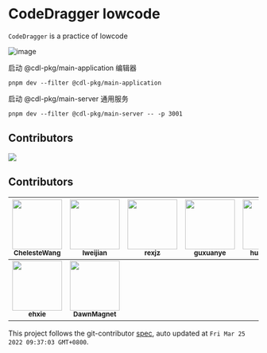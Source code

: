 # CodeDragger lowcode 

`CodeDragger` is a practice of lowcode

![image](https://user-images.githubusercontent.com/40495740/152684536-5facf1ce-87f7-4040-ab09-88b512c9a125.png)

启动 @cdl-pkg/main-application 编辑器

```shell
pnpm dev --filter @cdl-pkg/main-application
```

启动 @cdl-pkg/main-server 通用服务

```shell
pnpm dev --filter @cdl-pkg/main-server -- -p 3001
```

## Contributors

<a href="https://github.com/ChelesteWang/CodeDragger/graphs/contributors">
  <img src="https://contrib.rocks/image?repo=ChelesteWang/CodeDragger" />
</a>
<!-- GITCONTRIBUTOR_START -->

## Contributors

|[<img src="https://avatars.githubusercontent.com/u/40495740?v=4" width="100px;"/><br/><sub><b>ChelesteWang</b></sub>](https://github.com/ChelesteWang)<br/>|[<img src="https://avatars.githubusercontent.com/u/63062575?v=4" width="100px;"/><br/><sub><b>lweijian</b></sub>](https://github.com/lweijian)<br/>|[<img src="https://avatars.githubusercontent.com/u/54502639?v=4" width="100px;"/><br/><sub><b>rexjz</b></sub>](https://github.com/rexjz)<br/>|[<img src="https://avatars.githubusercontent.com/u/78463217?v=4" width="100px;"/><br/><sub><b>guxuanye</b></sub>](https://github.com/guxuanye)<br/>|[<img src="https://avatars.githubusercontent.com/u/73687768?v=4" width="100px;"/><br/><sub><b>huangyunt</b></sub>](https://github.com/huangyunt)<br/>|[<img src="https://avatars.githubusercontent.com/u/53288145?v=4" width="100px;"/><br/><sub><b>bigflyelephant</b></sub>](https://github.com/bigflyelephant)<br/>|
| :---: | :---: | :---: | :---: | :---: | :---: |
[<img src="https://avatars.githubusercontent.com/u/74121241?v=4" width="100px;"/><br/><sub><b>ehxie</b></sub>](https://github.com/ehxie)<br/>|[<img src="https://avatars.githubusercontent.com/u/61567130?v=4" width="100px;"/><br/><sub><b>DawnMagnet</b></sub>](https://github.com/DawnMagnet)<br/>

This project follows the git-contributor [spec](https://github.com/xudafeng/git-contributor), auto updated at `Fri Mar 25 2022 09:37:03 GMT+0800`.

<!-- GITCONTRIBUTOR_END -->